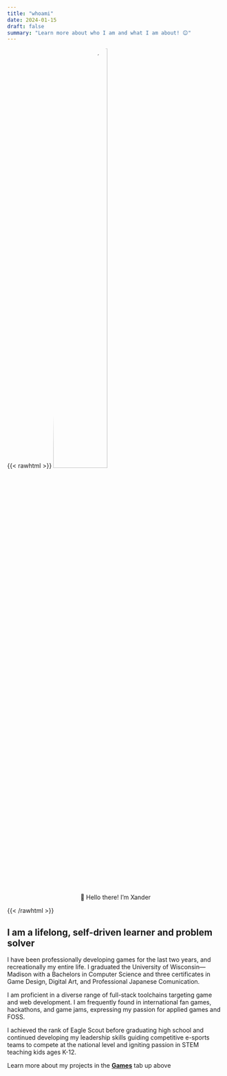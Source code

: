 ```yaml
---
title: "whoami"
date: 2024-01-15
draft: false
summary: "Learn more about who I am and what I am about! 😊"
---
```


{{< rawhtml >}}
<img style="border-radius:50%;margin-left:auto;margin-right:auto;" width="50%" src="/assets/icons/ProfessionalPhoto.JPG" alt="Picture of me">

<p align="center">👋 Hello there! I’m Xander</p>
{{< /rawhtml >}}

## I am a lifelong, self-driven learner and problem solver

I have been professionally developing games for the last two years, and recreationally my entire life. I graduated the University of Wisconsin—Madison with a Bachelors in Computer Science and three certificates in Game Design, Digital Art, and Professional Japanese Comunication.

I am proficient in a diverse range of full-stack toolchains targeting game and web development. I am frequently found in international fan games, hackathons, and game jams, expressing my passion for applied games and FOSS.

I achieved the rank of Eagle Scout before graduating high school and continued developing my leadership skills guiding competitive e-sports teams to compete at the national level and igniting passion in STEM teaching kids ages K-12.

Learn more about my projects in the [**Games**](../../games/) tab up above
